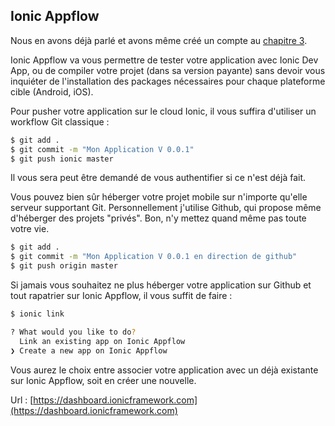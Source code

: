 ## Ionic Appflow

Nous en avons déjà parlé et avons même créé un compte au [chapitre 3](/chap3).

Ionic Appflow va vous permettre de tester votre application avec Ionic Dev App, ou de compiler votre projet (dans sa version payante) sans devoir vous inquiéter de l'installation des packages nécessaires pour chaque plateforme cible \(Android, iOS\).

Pour pusher votre application sur le cloud Ionic, il vous suffira d'utiliser un workflow Git classique :

```bash
$ git add .
$ git commit -m "Mon Application V 0.0.1"
$ git push ionic master
```

Il vous sera peut être demandé de vous authentifier si ce n'est déjà fait.

Vous pouvez bien sûr héberger votre projet mobile sur n'importe qu'elle serveur supportant Git. Personnellement j'utilise Github, qui propose même d'héberger des projets "privés". Bon, n'y mettez quand même pas toute votre vie.

```bash
$ git add .
$ git commit -m "Mon Application V 0.0.1 en direction de github"
$ git push origin master
```

Si jamais vous souhaitez ne plus héberger votre application sur Github et tout rapatrier sur Ionic Appflow, il vous suffit de faire :

```bash
$ ionic link

? What would you like to do?
  Link an existing app on Ionic Appflow
❯ Create a new app on Ionic Appflow

```

Vous aurez le choix entre associer votre application avec un déjà existante sur Ionic Appflow, soit en créer une nouvelle.

Url : [https://dashboard.ionicframework.com](https://dashboard.ionicframework.com)
